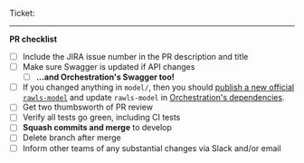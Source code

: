 Ticket: <Link to Jira ticket>
<Put notes here to help reviewer understand this PR>

---

**PR checklist**

- [ ] Include the JIRA issue number in the PR description and title
- [ ] Make sure Swagger is updated if API changes
  - [ ] **...and Orchestration's Swagger too!**
- [ ] If you changed anything in `model/`, then you should [publish a new official `rawls-model`](https://github.com/broadinstitute/rawls/blob/develop/README.md) and update `rawls-model` in [Orchestration's dependencies](https://github.com/broadinstitute/firecloud-orchestration/blob/develop/project/Dependencies.scala).
- [ ] Get two thumbsworth of PR review
- [ ] Verify all tests go green, including CI tests
- [ ] **Squash commits and merge** to develop
- [ ] Delete branch after merge
- [ ] Inform other teams of any substantial changes via Slack and/or email
